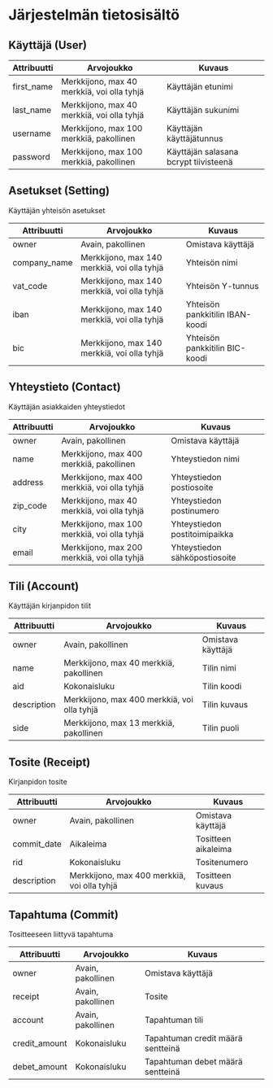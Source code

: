 # Järjestelmän tietosisältö

## Käyttäjä (User)

| Attribuutti 	| Arvojoukko                                 	| Kuvaus                                	|
|-------------	|--------------------------------------------	|---------------------------------------	|
| first_name  	| Merkkijono, max 40 merkkiä, voi olla tyhjä 	| Käyttäjän etunimi                     	|
| last_name   	| Merkkijono, max 40 merkkiä, voi olla tyhjä 	| Käyttäjän sukunimi                    	|
| username    	| Merkkijono, max 100 merkkiä, pakollinen    	| Käyttäjän käyttäjätunnus              	|
| password    	| Merkkijono, max 100 merkkiä, pakollinen    	| Käyttäjän salasana bcrypt tiivisteenä 	|

## Asetukset (Setting)

Käyttäjän yhteisön asetukset

| Attribuutti  	| Arvojoukko                                  	| Kuvaus                          	|
|--------------	|---------------------------------------------	|---------------------------------	|
| owner        	| Avain, pakollinen                           	| Omistava käyttäjä               	|
| company_name 	| Merkkijono, max 140 merkkiä, voi olla tyhjä 	| Yhteisön nimi                   	|
| vat_code     	| Merkkijono, max 140 merkkiä, voi olla tyhjä 	| Yhteisön Y-tunnus               	|
| iban         	| Merkkijono, max 140 merkkiä, voi olla tyhjä 	| Yhteisön pankkitilin IBAN-koodi 	|
| bic          	| Merkkijono, max 140 merkkiä, voi olla tyhjä 	| Yhteisön pankkitilin BIC-koodi  	|


## Yhteystieto (Contact)

Käyttäjän asiakkaiden yhteystiedot

| Attribuutti 	| Arvojoukko                                  	| Kuvaus                        	|
|-------------	|---------------------------------------------	|-------------------------------	|
| owner       	| Avain, pakollinen                           	| Omistava käyttäjä             	|
| name        	| Merkkijono, max 400 merkkiä, pakollinen     	| Yhteystiedon nimi             	|
| address     	| Merkkijono, max 400 merkkiä, voi olla tyhjä 	| Yhteystiedon postiosoite      	|
| zip_code    	| Merkkijono, max 40 merkkiä, voi olla tyhjä  	| Yhteystiedon postinumero      	|
| city        	| Merkkijono, max 100 merkkiä, voi olla tyhjä 	| Yhteystiedon postitoimipaikka 	|
| email       	| Merkkijono, max 200 merkkiä, voi olla tyhjä 	| Yhteystiedon sähköpostiosoite 	|


## Tili (Account)

Käyttäjän kirjanpidon tilit

| Attribuutti 	| Arvojoukko                                  	| Kuvaus            	|
|-------------	|---------------------------------------------	|-------------------	|
| owner       	| Avain, pakollinen                           	| Omistava käyttäjä 	|
| name        	| Merkkijono, max 40 merkkiä, pakollinen      	| Tilin nimi        	|
| aid         	| Kokonaisluku                                	| Tilin koodi       	|
| description 	| Merkkijono, max 400 merkkiä, voi olla tyhjä 	| Tilin kuvaus      	|
| side        	| Merkkijono, max 13 merkkiä, pakollinen      	| Tilin puoli       	|


## Tosite (Receipt)

Kirjanpidon tosite

| Attribuutti 	| Arvojoukko                                  	| Kuvaus              	|
|-------------	|---------------------------------------------	|---------------------	|
| owner       	| Avain, pakollinen                           	| Omistava käyttäjä   	|
| commit_date 	| Aikaleima                                   	| Tositteen aikaleima 	|
| rid         	| Kokonaisluku                                	| Tositenumero        	|
| description 	| Merkkijono, max 400 merkkiä, voi olla tyhjä 	| Tositteen kuvaus    	|

## Tapahtuma (Commit)

Tositteeseen liittyvä tapahtuma

| Attribuutti   	| Arvojoukko        	| Kuvaus                            	|
|---------------	|-------------------	|-----------------------------------	|
| owner         	| Avain, pakollinen 	| Omistava käyttäjä                 	|
| receipt       	| Avain, pakollinen 	| Tosite                            	|
| account       	| Avain, pakollinen 	| Tapahtuman tili                   	|
| credit_amount 	| Kokonaisluku      	| Tapahtuman credit määrä sentteinä 	|
| debet_amount  	| Kokonaisluku      	| Tapahtuman debet määrä sentteinä  	|



